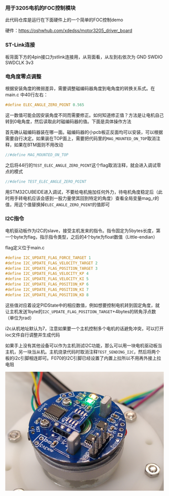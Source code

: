 
### 用于3205电机的FOC控制模块

此代码仓库是运行在下面硬件上的一个简单的FOC控制demo

硬件：https://oshwhub.com/xdedss/motor3205_driver_board

### ST-Link连接

板背面下方的4pin接口为stlink连接用，从背面看，从左到右依次为 GND SWDIO SWDCLK 3v3

### 电角度零点调整

根据安装角度的微弱差异，需要调整磁编码器角度到电角度的转换关系式。在 main.c 中40行左右：

``` c
#define ELEC_ANGLE_ZERO_POINT 0.565
```

这一数值可能会因安装角度不同而需要修正。如何知道修正值？方法是让电机自己转到0电角度，然后读取此时磁编码器的值。下面是具体操作方法

首先确认磁编码器装在哪一面。磁编码器的小pcb板正反面均可以安装，可以根据需要自行决定。如果装在TOP面上，需要把代码里的`MAG_MOUNTED_ON_TOP`取消注释，如果在BTM面则不用改动

```c
//#define MAG_MOUNTED_ON_TOP
```

之后将44行的`TEST_ELEC_ANGLE_ZERO_POINT`这个flag取消注释，就会进入调试零点的模式

``` c
//#define TEST_ELEC_ANGLE_ZERO_POINT
```

用STM32CUBEIDE进入调试，不要给电机施加任何外力，待电机角度稳定后（此时用手转电机应该会感到一股力量使其回到特定的角度）查看全局变量mag_r的值，用这个值替换掉`ELEC_ANGLE_ZERO_POINT`的值即可

### I2C指令

电机驱动板作为I2C的slave，接受主机发来的指令。指令固定为5bytes长度，第一个byte为flag，指示指令类型，之后的4个byte为float数值（Little-endian）

flag定义位于main.c

```c
#define I2C_UPDATE_FLAG_FORCE_TARGET 1
#define I2C_UPDATE_FLAG_VELOCITY_TARGET 2
#define I2C_UPDATE_FLAG_POSITION_TARGET 3
#define I2C_UPDATE_FLAG_VELOCITY_KP 4
#define I2C_UPDATE_FLAG_VELOCITY_KI 5
#define I2C_UPDATE_FLAG_POSITION_KP 6
#define I2C_UPDATE_FLAG_POSITION_KI 7
#define I2C_UPDATE_FLAG_POSITION_KD 8
```

这些值对应着设定PIDState中的相应数值，例如想要控制电机转到固定角度，就让主机发送1byte的`I2C_UPDATE_FLAG_POSITION_TARGET`+4bytes的转角浮点数（单位为rad）

i2c从机地址默认为7，注意如果要一个主机控制多个电机的话避免冲突，可以打开ioc文件自行调整并生成代码

如果手上没有其他设备可以作为主机测试I2C功能，那么可以用一块电机驱动板当主机，另一块当从机。主机烧录代码时取消注释`TEST_SENDING_I2C`，然后将两个板的i2c引脚相连即可。F070的I2C引脚已经设置了内置上拉所以不用再外接上拉电阻


![image](img.jpg)

